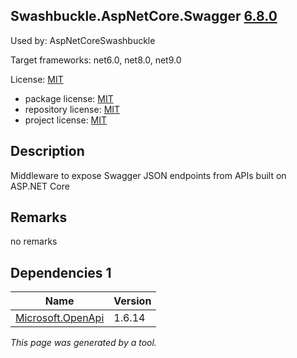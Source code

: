 Swashbuckle.AspNetCore.Swagger [6.8.0](https://www.nuget.org/packages/Swashbuckle.AspNetCore.Swagger/6.8.0)
--------------------

Used by: AspNetCoreSwashbuckle

Target frameworks: net6.0, net8.0, net9.0

License: [MIT](../../../../licenses/mit) 

- package license: [MIT](https://licenses.nuget.org/MIT) 
- repository license: [MIT](https://github.com/domaindrivendev/Swashbuckle.AspNetCore.git) 
- project license: [MIT](https://github.com/domaindrivendev/Swashbuckle.AspNetCore) 

Description
-----------
Middleware to expose Swagger JSON endpoints from APIs built on ASP.NET Core

Remarks
-----------
no remarks


Dependencies 1
-----------

|Name|Version|
|----------|:----|
|[Microsoft.OpenApi](../../../../packages/nuget.org/microsoft.openapi/1.6.14)|1.6.14|

*This page was generated by a tool.*